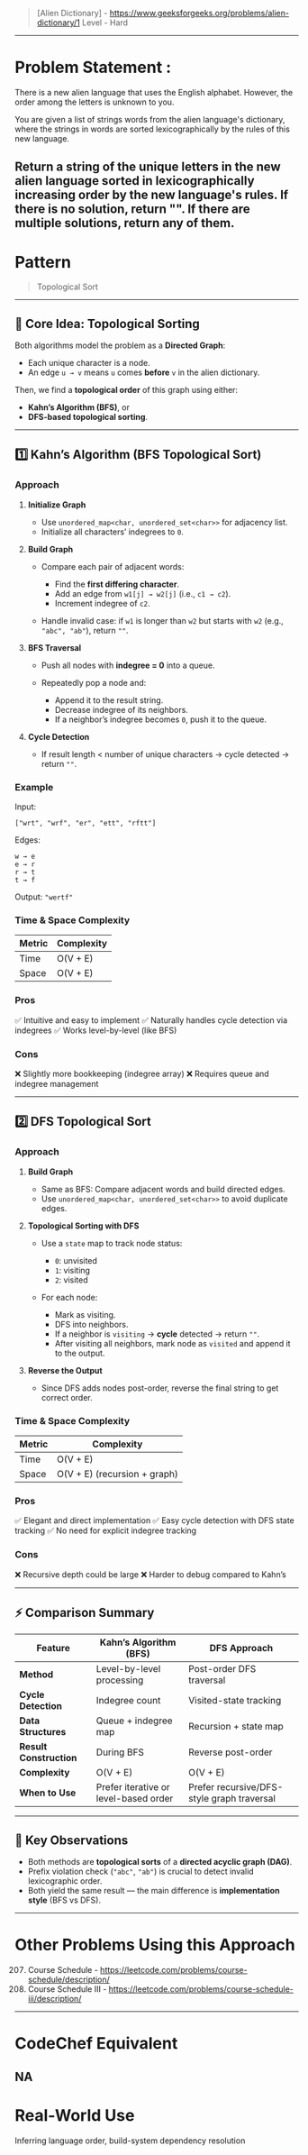 > [Alien Dictionary] - https://www.geeksforgeeks.org/problems/alien-dictionary/1
> Level - Hard
--------------------------------------------------------------------------------------------------------------------------------------
# Problem Statement : 

There is a new alien language that uses the English alphabet. However, the order among the letters is unknown to you.

You are given a list of strings words from the alien language's dictionary, where the strings in words are sorted lexicographically by the rules of this new language.

Return a string of the unique letters in the new alien language sorted in lexicographically increasing order by the new language's rules. If there is no solution, return "". If there are multiple solutions, return any of them.
--------------------------------------------------------------------------------------------------------------------------------------
# Pattern
> Topological Sort
--------------------------------------------------------------------------------------------------------------------------------------
## 🧩 Core Idea: Topological Sorting

Both algorithms model the problem as a **Directed Graph**:

* Each unique character is a node.
* An edge `u → v` means `u` comes **before** `v` in the alien dictionary.

Then, we find a **topological order** of this graph using either:

* **Kahn’s Algorithm (BFS)**, or
* **DFS-based topological sorting**.

---

## 1️⃣ Kahn’s Algorithm (BFS Topological Sort)

### **Approach**

1. **Initialize Graph**

   * Use `unordered_map<char, unordered_set<char>>` for adjacency list.
   * Initialize all characters’ indegrees to `0`.

2. **Build Graph**

   * Compare each pair of adjacent words:

     * Find the **first differing character**.
     * Add an edge from `w1[j] → w2[j]` (i.e., `c1 → c2`).
     * Increment indegree of `c2`.
   * Handle invalid case: if `w1` is longer than `w2` but starts with `w2` (e.g., `"abc", "ab"`), return `""`.

3. **BFS Traversal**

   * Push all nodes with **indegree = 0** into a queue.
   * Repeatedly pop a node and:

     * Append it to the result string.
     * Decrease indegree of its neighbors.
     * If a neighbor’s indegree becomes `0`, push it to the queue.

4. **Cycle Detection**

   * If result length < number of unique characters → cycle detected → return `""`.

### **Example**

Input:

```
["wrt", "wrf", "er", "ett", "rftt"]
```

Edges:

```
w → e  
e → r  
r → t  
t → f
```

Output: `"wertf"`

### **Time & Space Complexity**

| Metric | Complexity |
| ------ | ---------- |
| Time   | O(V + E)   |
| Space  | O(V + E)   |

### **Pros**

✅ Intuitive and easy to implement
✅ Naturally handles cycle detection via indegrees
✅ Works level-by-level (like BFS)

### **Cons**

❌ Slightly more bookkeeping (indegree array)
❌ Requires queue and indegree management

---

## 2️⃣ DFS Topological Sort

### **Approach**

1. **Build Graph**

   * Same as BFS: Compare adjacent words and build directed edges.
   * Use `unordered_map<char, unordered_set<char>>` to avoid duplicate edges.

2. **Topological Sorting with DFS**

   * Use a `state` map to track node status:

     * `0`: unvisited
     * `1`: visiting
     * `2`: visited
   * For each node:

     * Mark as visiting.
     * DFS into neighbors.
     * If a neighbor is `visiting` → **cycle** detected → return `""`.
     * After visiting all neighbors, mark node as `visited` and append it to the output.

3. **Reverse the Output**

   * Since DFS adds nodes post-order, reverse the final string to get correct order.

### **Time & Space Complexity**

| Metric | Complexity                   |
| ------ | ---------------------------- |
| Time   | O(V + E)                     |
| Space  | O(V + E) (recursion + graph) |

### **Pros**

✅ Elegant and direct implementation
✅ Easy cycle detection with DFS state tracking
✅ No need for explicit indegree tracking

### **Cons**

❌ Recursive depth could be large
❌ Harder to debug compared to Kahn’s

---

## ⚡ Comparison Summary

| Feature                 | **Kahn’s Algorithm (BFS)**            | **DFS Approach**                           |
| ----------------------- | ------------------------------------- | ------------------------------------------ |
| **Method**              | Level-by-level processing             | Post-order DFS traversal                   |
| **Cycle Detection**     | Indegree count                        | Visited-state tracking                     |
| **Data Structures**     | Queue + indegree map                  | Recursion + state map                      |
| **Result Construction** | During BFS                            | Reverse post-order                         |
| **Complexity**          | O(V + E)                              | O(V + E)                                   |
| **When to Use**         | Prefer iterative or level-based order | Prefer recursive/DFS-style graph traversal |

---

## 🧠 Key Observations

* Both methods are **topological sorts** of a **directed acyclic graph (DAG)**.
* Prefix violation check (`"abc"`, `"ab"`) is crucial to detect invalid lexicographic order.
* Both yield the same result — the main difference is **implementation style** (BFS vs DFS).

--------------------------------------------------------------------------------------------------------------------------------------
# Other Problems Using this Approach
207. Course Schedule - https://leetcode.com/problems/course-schedule/description/
630. Course Schedule III - https://leetcode.com/problems/course-schedule-iii/description/
--------------------------------------------------------------------------------------------------------------------------------------
# CodeChef Equivalent
NA
--------------------------------------------------------------------------------------------------------------------------------------
# Real-World Use
Inferring language order, build-system dependency resolution 